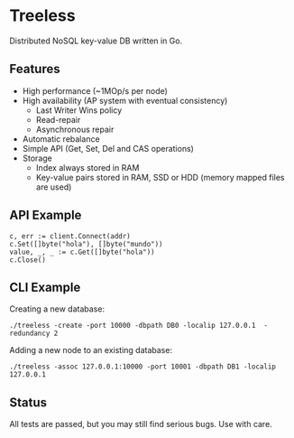 # Treeless
Distributed NoSQL key-value DB written in Go.

## Features
* High performance (~1MOp/s per node)
* High availability (AP system with eventual consistency)
  * Last Writer Wins policy
  * Read-repair
  * Asynchronous repair
* Automatic rebalance
* Simple API (Get, Set, Del and CAS operations)
* Storage
    * Index always stored in RAM
    * Key-value pairs stored in RAM, SSD or HDD (memory mapped files are used)

## API Example
    c, err := client.Connect(addr)
	c.Set([]byte("hola"), []byte("mundo"))
	value, _, _ := c.Get([]byte("hola"))
	c.Close()

## CLI Example
Creating a new database:

    ./treeless -create -port 10000 -dbpath DB0 -localip 127.0.0.1  -redundancy 2

Adding a new node to an existing database:

    ./treeless -assoc 127.0.0.1:10000 -port 10001 -dbpath DB1 -localip 127.0.0.1

## Status
All tests are passed, but you may still find serious bugs. Use with care.

